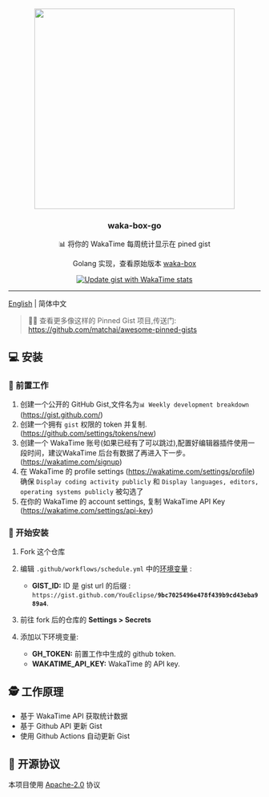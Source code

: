 # 


<p align="center">
  <img width="400" src="https://user-images.githubusercontent.com/8252317/83985147-9afb2800-a96a-11ea-9841-eec3a1f61d75.png">
  <h3 align="center">waka-box-go</h3>
  <p align="center">📊 将你的 WakaTime 每周统计显示在  pined gist </p>
  <p align="center">  Golang 实现，查看原始版本  <a href="https://github.com/matchai/waka-box">waka-box</a>
  <p align="center">
    <a href="https://github.com/YouEclipse/waka-box-go/workflows/Update%20gist%20with%20WakaTime%20stats/badge.svg?branch=master"><img src="https://github.com/YouEclipse/waka-box-go/workflows/Update%20gist%20with%20WakaTime%20stats/badge.svg?branch=master" alt="Update gist with WakaTime stats"></a>
  </p>
</p>

---
[English](./README.md) | 简体中文



> 📌✨ 查看更多像这样的 Pinned Gist 项目,传送门:  https://github.com/matchai/awesome-pinned-gists



## 💻 安装

### 🎒 前置工作

1. 创建一个公开的 GitHub Gist,文件名为`📊 Weekly development breakdown` (https://gist.github.com/)
1. 创建一个拥有 `gist` 权限的 token 并复制. (https://github.com/settings/tokens/new)
2. 创建一个 WakaTime 账号(如果已经有了可以跳过),配置好编辑器插件使用一段时间，建议WakaTime 后台有数据了再进入下一步。 (https://wakatime.com/signup)
3. 在 WakaTime 的 profile settings (https://wakatime.com/settings/profile) 确保 `Display coding activity publicly` 和 `Display languages, editors, operating systems publicly` 被勾选了
4. 在你的 WakaTime 的 account settings, 复制 WakaTime API Key (https://wakatime.com/settings/api-key)

### 🚀 开始安装

1. Fork 这个仓库
1. 编辑  `.github/workflows/schedule.yml` 中的[环境变量](https://github.com/YouEclipse/waka-box-go/actions/runs/126970182/workflow#L17-L19) :

   - **GIST_ID:** ID 是 gist url 的后缀 : `https://gist.github.com/YouEclipse/`**`9bc7025496e478f439b9cd43eba989a4`**.

1. 前往 fork 后的仓库的 **Settings > Secrets**
1. 添加以下环境变量:
   - **GH_TOKEN:** 前置工作中生成的 github token.
   - **WAKATIME_API_KEY:** WakaTime 的 API key. 
  
## 🕵️ 工作原理
- 基于 WakaTime API 获取统计数据
- 基于 Github API 更新 Gist
- 使用 Github Actions 自动更新 Gist  

## 📄  开源协议
本项目使用 [Apache-2.0](./LICENSE) 协议